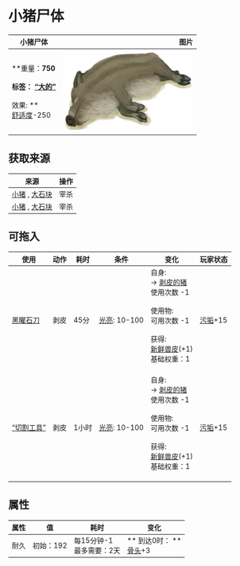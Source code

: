 # 小猪尸体  
>   
  
  小猪尸体  |   图片   
 ----  |  ----:   
 **重量：**750<br><br>**标签：**	[“大的”](tag_Large.md)<br><br>** 效果: **<br>[舒适度](Comfort.md)-250  |  ![](Sprite/BoarPigletCarcass.png)   
  
## 获取来源  
来源  |  操作  
----  |  ----  
[小猪](BoarEnclosurePiglet.md) , [大石块](StoneHeavy.md)  |  宰杀  
[小猪](BoarTiedPiglet.md) , [大石块](StoneHeavy.md)  |  宰杀  
## 可拖入  
使用  |  动作  |  耗时  |  条件  |  变化  |  玩家状态  
----  |  ----  |  ----  |  ----  |  ----  |  ----  
[黑曜石刀](KnifeObsidian.md)  |  剥皮  |  45分  |  [光亮](Light.md): 10-100  |  自身:<br>→ [剥皮的猪](BoarSkinnedPiglet.md)<br>使用次数  -1<br><br>使用物:<br>可用次数  -1<br><br>获得:<br>[新鲜兽皮](SkinFresh.md)(+1)<br>基础权重：1<br><br>  |  [污垢](Filth.md)+15  
[“切割工具”](tag_Cutter.md)  |  剥皮  |  1小时  |  [光亮](Light.md): 10-100  |  自身:<br>→ [剥皮的猪](BoarSkinnedPiglet.md)<br>使用次数  -1<br><br>使用物:<br>可用次数  -1<br><br>获得:<br>[新鲜兽皮](SkinFresh.md)(+1)<br>基础权重：1<br><br>  |  [污垢](Filth.md)+15  
## 属性   
属性  |  值  |  耗时  |  变化  
----  |  ----  |  ----  |  ----  
耐久  |  初始：192  |  每15分钟-1<br>最多需要：2天  |  ** 到达0时： **<br>[骨头](Bones.md)+3   
